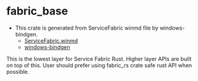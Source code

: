 # fabric_base

* This crate is generated from ServiceFabric winmd file by windows-bindgen.
  * [ServiceFabric.winmd](https://github.com/youyuanwu/fabric-metadata/tree/main/.windows/winmd)
  * [windows-bindgen](https://github.com/microsoft/windows-rs/tree/master/crates/libs/bindgen)

This is the lowest layer for Service Fabric Rust. Higher layer APIs are built on top of this.
User should prefer using fabric_rs crate safe rust API when possible.